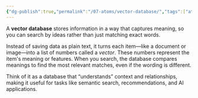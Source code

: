 ```yaml
---
{"dg-publish":true,"permalink":"/07-atoms/vector-database/","tags":["atom"],"created":"2025-08-22T13:20:12.734+01:00","updated":"2025-08-22T14:45:17.586+01:00"}
---
```


A **vector database** stores information in a way that captures meaning, so you can search by ideas rather than just matching exact words.

Instead of saving data as plain text, it turns each item—like a document or image—into a list of numbers called a _vector_. These numbers represent the item's meaning or features. When you search, the database compares meanings to find the most relevant matches, even if the wording is different.

Think of it as a database that “understands” context and relationships, making it useful for tasks like semantic search, recommendations, and AI applications.